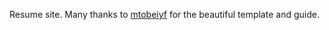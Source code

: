 Resume site. Many thanks to [mtobeiyf](https://github.com/mtobeiyf/vuepress-homepage.git) for the beautiful
template and guide. 
